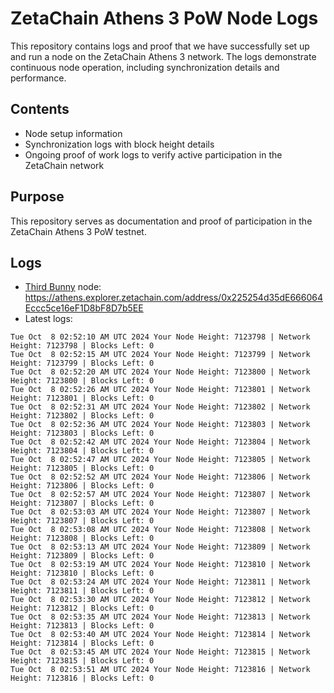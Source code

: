 # ZetaChain Athens 3 PoW Node Logs
This repository contains logs and proof that we have successfully set up and run a node on the ZetaChain Athens 3 network. The logs demonstrate continuous node operation, including synchronization details and performance.

## Contents
- Node setup information
- Synchronization logs with block height details
- Ongoing proof of work logs to verify active participation in the ZetaChain network

## Purpose
This repository serves as documentation and proof of participation in the ZetaChain Athens 3 PoW testnet.

## Logs

- [Third Bunny](https://thirdbunny.xyz/) node: https://athens.explorer.zetachain.com/address/0x225254d35dE666064Eccc5ce16eF1D8bF8D7b5EE
- Latest logs:
```
Tue Oct  8 02:52:10 AM UTC 2024 Your Node Height: 7123798 | Network Height: 7123798 | Blocks Left: 0
Tue Oct  8 02:52:15 AM UTC 2024 Your Node Height: 7123799 | Network Height: 7123799 | Blocks Left: 0
Tue Oct  8 02:52:20 AM UTC 2024 Your Node Height: 7123800 | Network Height: 7123800 | Blocks Left: 0
Tue Oct  8 02:52:26 AM UTC 2024 Your Node Height: 7123801 | Network Height: 7123801 | Blocks Left: 0
Tue Oct  8 02:52:31 AM UTC 2024 Your Node Height: 7123802 | Network Height: 7123802 | Blocks Left: 0
Tue Oct  8 02:52:36 AM UTC 2024 Your Node Height: 7123803 | Network Height: 7123803 | Blocks Left: 0
Tue Oct  8 02:52:42 AM UTC 2024 Your Node Height: 7123804 | Network Height: 7123804 | Blocks Left: 0
Tue Oct  8 02:52:47 AM UTC 2024 Your Node Height: 7123805 | Network Height: 7123805 | Blocks Left: 0
Tue Oct  8 02:52:52 AM UTC 2024 Your Node Height: 7123806 | Network Height: 7123806 | Blocks Left: 0
Tue Oct  8 02:52:57 AM UTC 2024 Your Node Height: 7123807 | Network Height: 7123807 | Blocks Left: 0
Tue Oct  8 02:53:03 AM UTC 2024 Your Node Height: 7123807 | Network Height: 7123807 | Blocks Left: 0
Tue Oct  8 02:53:08 AM UTC 2024 Your Node Height: 7123808 | Network Height: 7123808 | Blocks Left: 0
Tue Oct  8 02:53:13 AM UTC 2024 Your Node Height: 7123809 | Network Height: 7123809 | Blocks Left: 0
Tue Oct  8 02:53:19 AM UTC 2024 Your Node Height: 7123810 | Network Height: 7123810 | Blocks Left: 0
Tue Oct  8 02:53:24 AM UTC 2024 Your Node Height: 7123811 | Network Height: 7123811 | Blocks Left: 0
Tue Oct  8 02:53:30 AM UTC 2024 Your Node Height: 7123812 | Network Height: 7123812 | Blocks Left: 0
Tue Oct  8 02:53:35 AM UTC 2024 Your Node Height: 7123813 | Network Height: 7123813 | Blocks Left: 0
Tue Oct  8 02:53:40 AM UTC 2024 Your Node Height: 7123814 | Network Height: 7123814 | Blocks Left: 0
Tue Oct  8 02:53:45 AM UTC 2024 Your Node Height: 7123815 | Network Height: 7123815 | Blocks Left: 0
Tue Oct  8 02:53:51 AM UTC 2024 Your Node Height: 7123816 | Network Height: 7123816 | Blocks Left: 0
```
